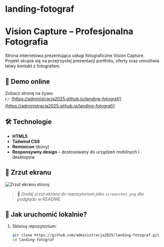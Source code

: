 # landing-fotograf
# Vision Capture – Profesjonalna Fotografia

Strona internetowa prezentująca usługi fotograficzne Vision Capture. Projekt skupia się na przejrzystej prezentacji portfolio, oferty oraz umożliwia łatwy kontakt z fotografem.

## 🔗 Demo online

Zobacz stronę na żywo:  
👉 [https://administracja2025.github.io/landing-fotograf/](https://administracja2025.github.io/landing-fotograf/)

## 🛠️ Technologie

- **HTML5**
- **Tailwind CSS**
- **Remixicon** (ikony)
- **Responsywny design** – dostosowany do urządzeń mobilnych i desktopów

## 📸 Zrzut ekranu

![Zrzut ekranu strony](screenshot.png)

> 📌 *Dodaj zrzut ekranu do repozytorium jako `screenshot.png` dla podglądu w README.*

## 📂 Jak uruchomić lokalnie?

1. Sklonuj repozytorium:
   ```bash
   git clone https://github.com/administracja2025/landing-fotograf.git
   cd landing-fotograf
